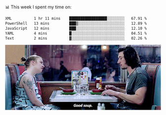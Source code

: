 📊 This week I spent my time on:
<!--START_SECTION:waka-->
```text
XML          1 hr 11 mins    █████████████████░░░░░░░░   67.91 % 
PowerShell   13 mins         ███▒░░░░░░░░░░░░░░░░░░░░░   12.89 % 
JavaScript   12 mins         ███░░░░░░░░░░░░░░░░░░░░░░   12.10 % 
YAML         4 mins          █░░░░░░░░░░░░░░░░░░░░░░░░   04.51 % 
Text         2 mins          ▓░░░░░░░░░░░░░░░░░░░░░░░░   02.26 % 
```
<!--END_SECTION:waka-->


![](goodSoup.gif)
